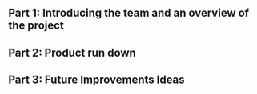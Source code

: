 ## Part 1: Introducing the team and an overview of the project


## Part 2: Product run down



## Part 3: Future Improvements Ideas
